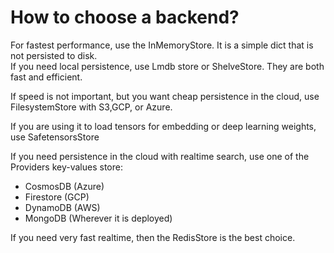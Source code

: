 # How to choose a backend?

For fastest performance, use the InMemoryStore. It is a simple dict that is not persisted to disk.      
If you need local persistence, use Lmdb store or ShelveStore. They are both fast and efficient.

If speed is not important, but you want cheap persistence in the cloud, use FilesystemStore with S3,GCP, or Azure.

If you are using it to load tensors for embedding or deep learning weights, use SafetensorsStore

If you need persistence in the cloud with realtime search, use one of the Providers key-values store:

* CosmosDB (Azure)
* Firestore (GCP)
* DynamoDB (AWS)
* MongoDB (Wherever it is deployed)

If you need very fast realtime, then the RedisStore is the best choice.   